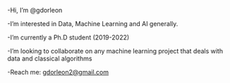 -Hi, I’m @gdorleon

-I’m interested in Data, Machine Learning and AI generally.

-I’m currently a Ph.D student (2019-2022)

-I’m looking to collaborate on any machine learning project that deals with data and classical algorithms

-Reach me: gdorleon2@gmail.com

<!---
gdorleon/gdorleon is a ✨ special ✨ repository because its `README.md` (this file) appears on your GitHub profile.
You can click the Preview link to take a look at your changes.
--->

